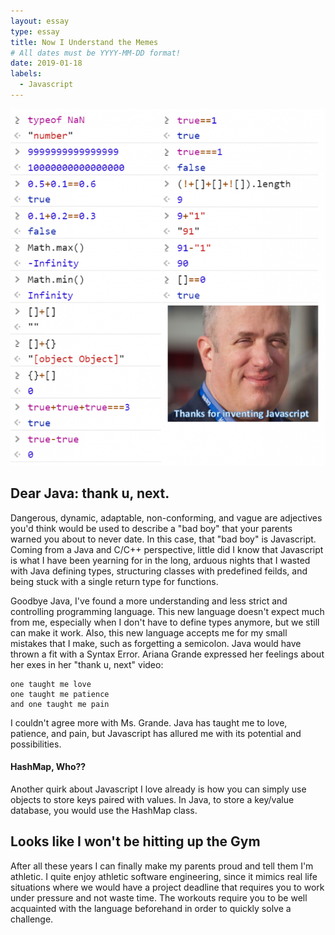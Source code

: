 ```yaml
---
layout: essay
type: essay
title: Now I Understand the Memes
# All dates must be YYYY-MM-DD format!
date: 2019-01-18
labels:
  - Javascript
---
```


<img class="ui left floated image" src="../images/javascriptmeme.png">

##  Dear Java: thank u, next. 

Dangerous, dynamic, adaptable, non-conforming, and vague are adjectives you'd think would be used to describe a "bad boy" that your parents warned you about to never date. In this case, that "bad boy" is Javascript. Coming from a Java and C/C++ perspective, little did I know that Javascript is what I have been yearning for in the long, arduous nights that I wasted with Java defining types, structuring classes with predefined feilds, and being stuck with a single return type for functions.

Goodbye Java, I've found a more understanding and less strict and controlling programming language. This new language doesn't expect much from me, especially when I don't have to define types anymore, but we still can make it work. Also, this new language accepts me for my small mistakes that I make, such as forgetting a semicolon. Java would have thrown a fit with a Syntax Error. Ariana Grande expressed her feelings about her exes in her "thank u, next" video: 

```
one taught me love
one taught me patience
and one taught me pain
```

I couldn't agree more with Ms. Grande. Java has taught me to love, patience, and pain, but Javascript has allured me with its potential and possibilities. 

#### HashMap, Who??

Another quirk about Javascript I love already is how you can simply use objects to store keys paired with values. In Java, to store a key/value database, you would use the HashMap class.



## Looks like I won't be hitting up the Gym

After all these years I can finally make my parents proud and tell them I'm athletic. I quite enjoy athletic software engineering, since it mimics real life situations where we would have a project deadline that requires you to work under pressure and not waste time. The workouts require you to be well acquainted with the language beforehand in order to quickly solve a challenge. 
